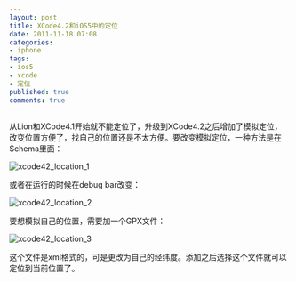 ```yaml
---
layout: post
title: XCode4.2和iOS5中的定位
date: 2011-11-18 07:08
categories:
- iphone
tags:
- ios5
- xcode
- 定位
published: true
comments: true
---
```

从Lion和XCode4.1开始就不能定位了，升级到XCode4.2之后增加了模拟定位，改变位置方便了，找自己的位置还是不太方便。要改变模拟定位，一种方法是在Schema里面：

![xcode42_location_1](http://phaibin.tk/wp-content/uploads/2011/11/xcode42_location_1.png)

或者在运行的时候在debug bar改变：

![xcode42_location_2](http://phaibin.tk/wp-content/uploads/2011/11/xcode42_location_2.png)

要想模拟自己的位置，需要加一个GPX文件：

![xcode42_location_3](http://phaibin.tk/wp-content/uploads/2011/11/xcode42_location_3.png)

这个文件是xml格式的，可是更改为自己的经纬度。添加之后选择这个文件就可以定位到当前位置了。
